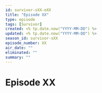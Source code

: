 ```yaml
---
id: survivor-sXX-eXX
title: "Episode XX"
type: episode
tags: [Survivor]
created: <% tp.date.now("YYYY-MM-DD") %>
updated: <% tp.date.now("YYYY-MM-DD") %>
season_id: survivor-sXX
episode_number: XX
air_date: ""
eliminated: ""
summary: ""
---
```


# Episode XX

<!-- Write episode details here -->
